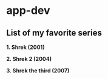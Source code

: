 # app-dev

## List of my favorite series

**1. Shrek (2001)** 

**2. Shrek 2 (2004)** 

**3. Shrek the third (2007)** 

